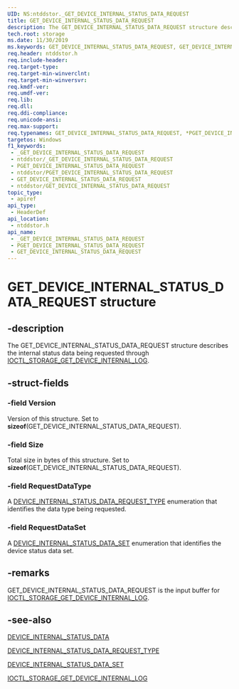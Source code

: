 ```yaml
---
UID: NS:ntddstor._GET_DEVICE_INTERNAL_STATUS_DATA_REQUEST
title: GET_DEVICE_INTERNAL_STATUS_DATA_REQUEST
description: The GET_DEVICE_INTERNAL_STATUS_DATA_REQUEST structure describes the internal status data being requested through IOCTL_STORAGE_GET_DEVICE_INTERNAL_LOG.
tech.root: storage
ms.date: 11/30/2019
ms.keywords: GET_DEVICE_INTERNAL_STATUS_DATA_REQUEST, GET_DEVICE_INTERNAL_STATUS_DATA_REQUEST, *PGET_DEVICE_INTERNAL_STATUS_DATA_REQUEST,
req.header: ntddstor.h
req.include-header: 
req.target-type: 
req.target-min-winverclnt: 
req.target-min-winversvr: 
req.kmdf-ver: 
req.umdf-ver: 
req.lib: 
req.dll: 
req.ddi-compliance: 
req.unicode-ansi: 
req.max-support: 
req.typenames: GET_DEVICE_INTERNAL_STATUS_DATA_REQUEST, *PGET_DEVICE_INTERNAL_STATUS_DATA_REQUEST
targetos: Windows
f1_keywords:
 - _GET_DEVICE_INTERNAL_STATUS_DATA_REQUEST
 - ntddstor/_GET_DEVICE_INTERNAL_STATUS_DATA_REQUEST
 - PGET_DEVICE_INTERNAL_STATUS_DATA_REQUEST
 - ntddstor/PGET_DEVICE_INTERNAL_STATUS_DATA_REQUEST
 - GET_DEVICE_INTERNAL_STATUS_DATA_REQUEST
 - ntddstor/GET_DEVICE_INTERNAL_STATUS_DATA_REQUEST
topic_type:
 - apiref
api_type:
 - HeaderDef
api_location:
 - ntddstor.h
api_name:
 - _GET_DEVICE_INTERNAL_STATUS_DATA_REQUEST
 - PGET_DEVICE_INTERNAL_STATUS_DATA_REQUEST
 - GET_DEVICE_INTERNAL_STATUS_DATA_REQUEST
---
```


# GET_DEVICE_INTERNAL_STATUS_DATA_REQUEST structure


## -description

The GET_DEVICE_INTERNAL_STATUS_DATA_REQUEST structure describes the internal status data being requested through [IOCTL_STORAGE_GET_DEVICE_INTERNAL_LOG](ni-ntddstor-ioctl_storage_get_device_internal_log.md).

## -struct-fields

### -field Version

Version of this structure. Set to **sizeof**(GET_DEVICE_INTERNAL_STATUS_DATA_REQUEST).

### -field Size

Total size in bytes of this structure. Set to **sizeof**(GET_DEVICE_INTERNAL_STATUS_DATA_REQUEST).

### -field RequestDataType

A [DEVICE_INTERNAL_STATUS_DATA_REQUEST_TYPE](ne-ntddstor-device_internal_status_data_request_type.md) enumeration that identifies the data type being requested.

### -field RequestDataSet

A [DEVICE_INTERNAL_STATUS_DATA_SET](ne-ntddstor-device_internal_status_data_set.md) enumeration that identifies the device status data set.

## -remarks

GET_DEVICE_INTERNAL_STATUS_DATA_REQUEST is the input buffer for [IOCTL_STORAGE_GET_DEVICE_INTERNAL_LOG](ni-ntddstor-ioctl_storage_get_device_internal_log.md).

## -see-also

[DEVICE_INTERNAL_STATUS_DATA](ns-ntddstor-device_internal_status_data.md)

[DEVICE_INTERNAL_STATUS_DATA_REQUEST_TYPE](ne-ntddstor-device_internal_status_data_request_type.md)

[DEVICE_INTERNAL_STATUS_DATA_SET](ne-ntddstor-device_internal_status_data_set.md)

[IOCTL_STORAGE_GET_DEVICE_INTERNAL_LOG](ni-ntddstor-ioctl_storage_get_device_internal_log.md)


